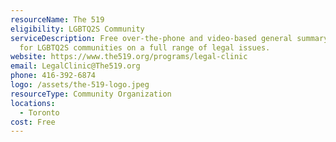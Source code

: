 ```yaml
---
resourceName: The 519
eligibility: LGBTQ2S Community
serviceDescription: Free over-the-phone and video-based general summary advice
  for LGBTQ2S communities on a full range of legal issues.
website: https://www.the519.org/programs/legal-clinic
email: LegalClinic@The519.org
phone: 416-392-6874
logo: /assets/the-519-logo.jpeg
resourceType: Community Organization
locations:
  - Toronto
cost: Free
---
```

